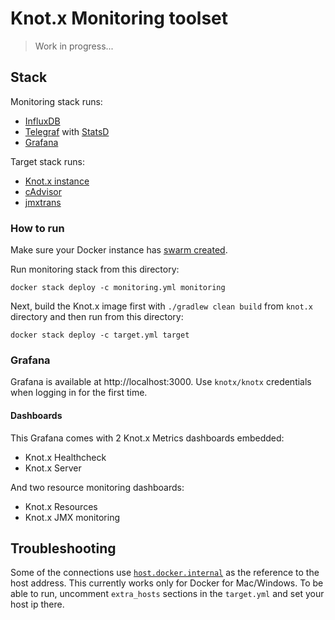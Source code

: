 # Knot.x Monitoring toolset

> Work in progress...

## Stack
Monitoring stack runs:
- [InfluxDB](https://www.influxdata.com/products/influxdb-overview/)
- [Telegraf](https://www.influxdata.com/time-series-platform/telegraf/) with [StatsD](https://github.com/statsd/statsd)
- [Grafana](https://grafana.com/)

Target stack runs:
- [Knot.x instance](https://github.com/Knotx/knotx-performance-tests/tree/master/knot.x)
- [cAdvisor](https://github.com/google/cadvisor)
- [jmxtrans](http://jmxtrans.org)

### How to run
Make sure your Docker instance has [swarm created](https://docs.docker.com/engine/swarm/swarm-tutorial/create-swarm/).

Run monitoring stack from this directory:
```
docker stack deploy -c monitoring.yml monitoring
```

Next, build the Knot.x image first with `./gradlew clean build` from `knot.x` directory
and then run from this directory:
```
docker stack deploy -c target.yml target
```

### Grafana
Grafana is available at http://localhost:3000. Use `knotx/knotx` credentials when logging in for the 
first time.

#### Dashboards
This Grafana comes with 2 Knot.x Metrics dashboards embedded:
- Knot.x Healthcheck
- Knot.x Server

And two resource monitoring dashboards:
- Knot.x Resources
- Knot.x JMX monitoring

## Troubleshooting
Some of the connections use [`host.docker.internal`](https://docs.docker.com/docker-for-mac/networking/)
 as the reference to the host address. This currently works only for Docker for Mac/Windows.
To be able to run, uncomment `extra_hosts` sections in the `target.yml` and set your host ip there.